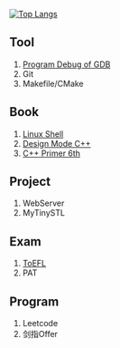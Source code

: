 <!---
- 👋 Hi, I’m @wangqinghe95
- 👀 I’m interested in C/C++
- 🌱 I’m currently learning muduo/STL source
- 💞️ I’m looking to collaborate on C/C++ 
- 📫 you can send email to 675972584@qq.com
--->
<!---
wangqinghe95/wangqinghe95 is a ✨ special ✨ repository because its `README.md` (this file) appears on your GitHub profile.
You can click the Preview link to take a look at your changes.
--->

[![Top Langs](https://github-readme-stats.vercel.app/api/top-langs/?username=wangqinghe95)](https://github.com/wangqinghe95/github-readme-stats)


## Tool
1. [Program Debug of GDB](https://github.com/wangqinghe95/Program-Debug)
2. Git
3. Makefile/CMake

## Book
1. [Linux Shell](https://github.com/wangqinghe95/Linux_Shell)
2. [Design Mode C++](https://github.com/wangqinghe95/Design-Mode)
3. [C++ Primer 6th](https://github.com/wangqinghe95/CPlusPlus-Primer-Plus)

## Project
1. WebServer
2. MyTinySTL

## Exam
1. [ToEFL](https://github.com/wangqinghe95/ToEFL)
2. PAT

## Program
1. Leetcode
2. 剑指Offer
